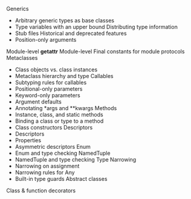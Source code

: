 

Generics
 - Arbitrary generic types as base classes
 - Type variables with an upper bound
Distributing type information
 - Stub files
Historical and deprecated features
 - Position-only arguments

Module-level __getattr__
Module-level Final constants for module protocols
Metaclasses
* Class objects vs. class instances
* Metaclass hierarchy and type
Callables
* Subtyping rules for callables
* Positional-only parameters
* Keyword-only parameters
* Argument defaults
* Annotating *args and **kwargs
Methods
* Instance, class, and static methods
* Binding a class or type to a method
* Class constructors
Descriptors
* Descriptors
* Properties
* Asymmetric descriptors
Enum
* Enum and type checking
NamedTuple
* NamedTuple and type checking
Type Narrowing
* Narrowing on assignment
* Narrowing rules for Any
* Built-in type guards
Abstract classes

Class & function decorators


